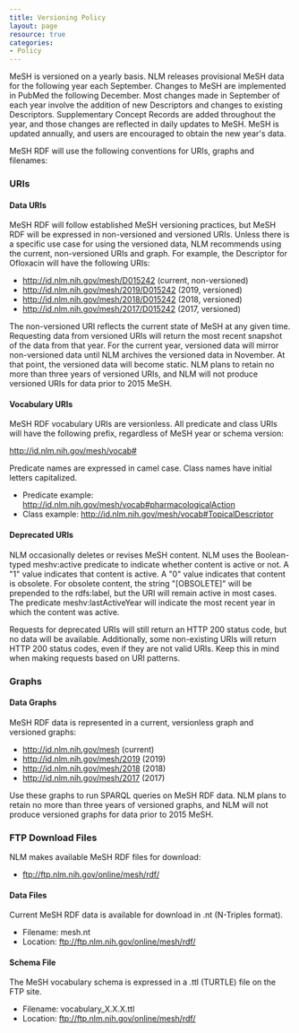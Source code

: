 ```yaml
---
title: Versioning Policy
layout: page
resource: true
categories:
- Policy
---
```


MeSH is versioned on a yearly basis. NLM releases provisional MeSH data for the following year each September. Changes to MeSH are implemented in PubMed the following December. Most changes made in September of each year involve the addition of new Descriptors and changes to existing Descriptors. Supplementary Concept Records are added throughout the year, and those changes are reflected in daily updates to MeSH. MeSH is updated annually, and users are encouraged to obtain the new year's data. 

MeSH RDF will use the following conventions for URIs, graphs and filenames:

### URIs

#### Data URIs

MeSH RDF will follow established MeSH versioning practices, but MeSH RDF will be expressed in non-versioned and versioned URIs. Unless there is a specific use case for using the versioned data, NLM recommends using the current, non-versioned URIs and graph. For example, the Descriptor for Ofloxacin will have the following URIs:

* http://id.nlm.nih.gov/mesh/D015242 (current, non-versioned)
* http://id.nlm.nih.gov/mesh/2019/D015242 (2019, versioned)
* http://id.nlm.nih.gov/mesh/2018/D015242 (2018, versioned)
* http://id.nlm.nih.gov/mesh/2017/D015242 (2017, versioned)

The non-versioned URI reflects the current state of MeSH at any given time. Requesting data from versioned URIs will return the most recent snapshot of the data from that year. For the current year, versioned data will mirror non-versioned data until NLM archives the versioned data in November. At that point, the versioned data will become static. NLM plans to retain no more than three years of versioned URIs, and NLM will not produce versioned URIs for data prior to 2015 MeSH. 

#### Vocabulary URIs

MeSH RDF vocabulary URIs are versionless. All predicate and class URIs will have the following prefix, regardless of MeSH year or schema version: 

http://id.nlm.nih.gov/mesh/vocab#

Predicate names are expressed in camel case. Class names have initial letters capitalized.

* Predicate example: http://id.nlm.nih.gov/mesh/vocab#pharmacologicalAction
* Class example: http://id.nlm.nih.gov/mesh/vocab#TopicalDescriptor

#### Deprecated URIs

NLM occasionally deletes or revises MeSH content. NLM uses the Boolean-typed meshv:active predicate to indicate whether content is active or not. A "1" value indicates that content is active. A "0" value indicates that content is obsolete. For obsolete content, the string "[OBSOLETE]" will be prepended to the rdfs:label, but the URI will remain active in most cases. The predicate meshv:lastActiveYear will indicate the most recent year in which the content was active. 

Requests for deprecated URIs will still return an HTTP 200 status code, but no data will be available. Additionally, some non-existing URIs will return HTTP 200 status codes, even if they are not valid URIs. Keep this in mind when making requests based on URI patterns. 

### Graphs

#### Data Graphs

MeSH RDF data is represented in a current, versionless graph and versioned graphs:

* http://id.nlm.nih.gov/mesh (current)
* http://id.nlm.nih.gov/mesh/2019 (2019)
* http://id.nlm.nih.gov/mesh/2018 (2018)
* http://id.nlm.nih.gov/mesh/2017 (2017)

Use these graphs to run SPARQL queries on MeSH RDF data. NLM plans to retain no more than three years of versioned graphs, and NLM will not produce versioned graphs for data prior to 2015 MeSH. 

### FTP Download Files

NLM makes available MeSH RDF files for download:

* ftp://ftp.nlm.nih.gov/online/mesh/rdf/

#### Data Files

Current MeSH RDF data is available for download in .nt (N-Triples format). 

* Filename: mesh.nt 
* Location: ftp://ftp.nlm.nih.gov/online/mesh/rdf/

#### Schema File

The MeSH vocabulary schema is expressed in a .ttl (TURTLE) file on the FTP site. 

* Filename: vocabulary_X.X.X.ttl 
* Location: ftp://ftp.nlm.nih.gov/online/mesh/rdf/

